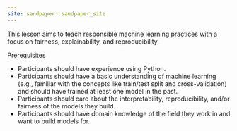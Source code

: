```yaml
---
site: sandpaper::sandpaper_site
---
```


This lesson aims to teach responsible machine learning practices with a focus on fairness, explainability, and reproducibility.

Prerequisites
- Participants should have experience using Python. 
- Participants should have a basic understanding of machine learning (e.g., familiar with the concepts like train/test split and cross-validation) and should have trained at least one model in the past.
- Participants should care about the interpretability, reproducibility, and/or fairness of the models they build.
- Participants should have domain knowledge of the field they work in and want to build models for.

[workbench]: https://carpentries.github.io/sandpaper-docs

